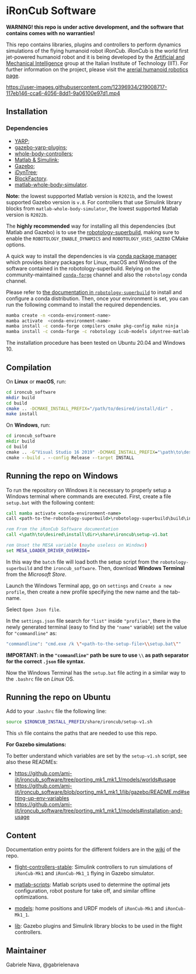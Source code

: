 # iRonCub Software

**WARNING! this repo is under active development, and the software that contains comes with no warranties!**

This repo contains libraries, plugins and controllers to perform dynamics simulations of the flying humanoid robot iRonCub. iRonCub is the world first jet-powered humanoid robot and it is being developed by the [Artificial and Mechanical Intelligence](https://ami.iit.it/) group at the Italian Institute of Technology (IIT). For further information on the project, please visit the [arerial humanoid robotics page](https://ami.iit.it/aerial-humanoid-robotics).

https://user-images.githubusercontent.com/12396934/219008717-117eb146-cca6-4056-8dd1-9a06100e97d1.mp4

## Installation

### Dependencies

- [YARP](https://github.com/robotology/yarp);
- [gazebo-yarp-plugins](https://github.com/robotology/gazebo-yarp-plugins);
- [whole-body-controllers](https://github.com/robotology/whole-body-controllers);
- [Matlab & Simulink](https://it.mathworks.com/products/matlab.html);
- [Gazebo](https://classic.gazebosim.org/download);
- [iDynTree](https://github.com/robotology/idyntree);
- [BlockFactory](https://github.com/robotology/blockfactory).
- [matlab-whole-body-simulator](https://github.com/ami-iit/matlab-whole-body-simulator).

**Note:** the lowest suppported Matlab version is `R2021b`, and the lowest supported Gazebo version is `v.8`. For controllers that use Simulink library blocks from `matlab-whole-body-simulator`, the lowest supported Matlab version is `R2022b`.

The **highly recommended** way for installing all this dependencies (but Matlab and Gazebo) is to use the [robotology-superbuild](https://github.com/robotology/robotology-superbuild), making sure to enable the `ROBOTOLOGY_ENABLE_DYNAMICS` and `ROBOTOLOGY_USES_GAZEBO` CMake options. 

A quick way to install the dependencies is via [conda package manager](https://docs.conda.io) which provides binary packages for Linux, macOS and Windows of the software contained in the robotology-superbuild. Relying on the community-maintained [`conda-forge`](https://conda-forge.org/) channel and also the `robotology` conda channel.

Please refer to [the documentation in `robotology-superbuild`](https://github.com/robotology/robotology-superbuild/blob/7d79a44e90fbcedf137ab6c5c1d83b943d6e6839/doc/conda-forge.md) to install and configure a conda distribution. Then, once your environment is set, you can run the following command to install the required dependencies.

```sh
mamba create -n <conda-environment-name>
mamba activate  <conda-environment-name>
mamba install -c conda-forge compilers cmake pkg-config make ninja
mamba install -c conda-forge -c robotology icub-models idyntree-matlab-bindings wb-toolbox whole-body-controllers whole-body-estimators gazebo gazebo-yarp-plugins opencv
```

The installation procedure has been tested on Ubuntu 20.04 and Windows 10.

## Compilation

On **Linux** or **macOS**, run:

```bash
cd ironcub_software
mkdir build
cd build
cmake .. -DCMAKE_INSTALL_PREFIX="/path/to/desired/install/dir" .
make install
```

On **Windows**, run:

```cmd
cd ironcub_software
mkdir build
cd build
cmake .. -G"Visual Studio 16 2019" -DCMAKE_INSTALL_PREFIX="\path\to\desired\install\dir"
cmake --build . --config Release --target INSTALL
```

## Running the repo on Windows

To run the repository on Windows it is necessary to properly setup a Windows terminal where commands are executed. First, create a file `setup.bat` with the following content:

```cmd
call mamba activate <conda-environment-name>
call <path-to-the-robotology-superbuild>\robotology-superbuild\build\install\share\robotology-superbuild\setup.bat

rem From the iRonCub Software documentation
call <\path\to\desired\install\dir>\share\ironcub\setup-v1.bat

rem Unset the MESA variable (maybe useless on Windows)
set MESA_LOADER_DRIVER_OVERRIDE=
```

In this way the `batch` file will load both the setup script from the `robotology-superbuild` and the `ironcub_software`. Then, download **Windows Terminal** from the _Microsoft Store_.

Launch the Windows Terminal app, go on `settings` and `Create a new profile`, then create a new profile specifying the new name and the tab-name.

Select `Open Json file`.

In the `settings.json` file search for `"list"` inside `"profiles"`, there in the newly generated terminal (easy to find by the `"name"` variable) set the value for `"commandline"` as:

```bash
"commandline": "cmd.exe /k \"<path-to-the-setup-file>\\setup.bat\""
```

**IMPORTANT: in the `"commandline"` path be sure to use `\\` as path separator for the correct `.json` file syntax.**

Now the Windows Terminal has the `setup.bat` file acting in a similar way to the `.bashrc` file on _Linux_ OS.

## Running the repo on Ubuntu

Add to your `.bashrc` file the following line:

```bash
source $IRONCUB_INSTALL_PREFIX/share/ironcub/setup-v1.sh
```

This `sh` file contains the paths that are needed to use this repo. 

**For Gazebo simulations:**

To better understand which variables are set by the `setup-v1.sh` script, see also these READMEs:

- https://github.com/ami-iit/ironcub_software/tree/porting_mk1_mk1_1/models/worlds#usage
- https://github.com/ami-iit/ironcub_software/blob/porting_mk1_mk1_1/lib/gazebo/README.md#setting-up-env-variables
- https://github.com/ami-iit/ironcub_software/tree/porting_mk1_mk1_1/models#installation-and-usage

## Content

Documentation entry points for the different folders are in the [wiki](https://github.com/ami-iit/ironcub_software/wiki) of the repo.

- [flight-controllers-stable](flight-controllers-stable): Simulink controllers to run simulations of `iRonCub-Mk1` and `iRonCub-Mk1_1` flying in Gazebo simulator.

- [matlab-scripts](matlab-scripts): Matlab scripts used to determine the optimal jets configuration, robot posture for take off, and similar offline optimizations.

- [models](models): home positions and URDF models of `iRonCub-Mk1` and `iRonCub-Mk1_1`.

- [lib](lib): Gazebo plugins and Simulink library blocks to be used in the flight controllers.

## Maintainer

Gabriele Nava, @gabrielenava
